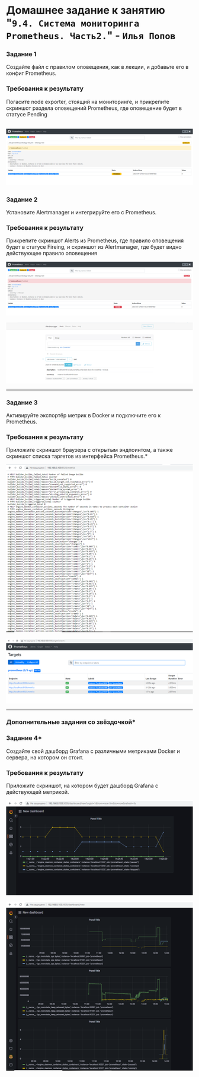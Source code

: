 # Домашнее задание к занятию "`9.4. Система мониторинга Prometheus. Часть2.`" - `Илья Попов`


### Задание 1

Создайте файл с правилом оповещения, как в лекции, и добавьте его в конфиг Prometheus.

### Требования к результату

Погасите node exporter, стоящий на мониторинге, и прикрепите скриншот раздела оповещений Prometheus, где оповещение будет в статусе Pending


![Задание 1](https://github.com/ip75wester/Monitoring-hw/blob/main/za1.PNG)
---

### Задание 2

Установите Alertmanager и интегрируйте его с Prometheus.

### Требования к результату

Прикрепите скриншот Alerts из Prometheus, где правило оповещения будет в статусе Fireing, и скриншот из Alertmanager, где будет видно действующее правило оповещения


![Задание 2.1](https://github.com/ip75wester/Monitoring-hw/blob/main/za2.PNG)

![Задание 2.2](https://github.com/ip75wester/Monitoring-hw/blob/main/za3.PNG)

---


### Задание 3

Активируйте экспортёр метрик в Docker и подключите его к Prometheus.

### Требования к результату

Приложите скриншот браузера с открытым эндпоинтом, а также скриншот списка таргетов из интерфейса Prometheus.*
 
![Задание 3.1](https://github.com/ip75wester/Monitoring-hw/blob/main/za4.PNG)
 

 
![Задание 3.2](https://github.com/ip75wester/Monitoring-hw/blob/main/za5.PNG)


---

### Дополнительные задания со звёздочкой*

### Задание 4*

Создайте свой дашборд Grafana с различными метриками Docker и сервера, на котором он стоит.

### Требования к результату

Приложите скриншот, на котором будет дашборд Grafana с действующей метрикой.

![Задание 4.1](https://github.com/ip75wester/Monitoring-hw/blob/main/za6.PNG)

![Задание 4.2](https://github.com/ip75wester/Monitoring-hw/blob/main/za7.PNG)

